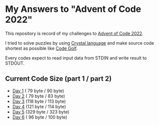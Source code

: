 # My Answers to "Advent of Code 2022"

This repository is record of my challenges to [Advent of Code 2022](https://adventofcode.com/2022).

I tried to solve puzzles by using [Crystal language](https://crystal-lang.org/) and make source code shortest as possible like [Code Golf](https://en.wikipedia.org/wiki/Code_golf).

Every codes expect to read input data from STDIN and write result to STDOUT.

## Current Code Size (part 1 / part 2)

- [Day 1](https://github.com/arcage/advent_of_code_2022/tree/main/day01) ( 79 byte /  90 byte)
- [Day 2](https://github.com/arcage/advent_of_code_2022/tree/main/day02) ( 79 byte /  83 byte)
- [Day 3](https://github.com/arcage/advent_of_code_2022/tree/main/day03) (118 byte / 113 byte)
- [Day 4](https://github.com/arcage/advent_of_code_2022/tree/main/day04) (121 byte / 114 byte)
- [Day 5](https://github.com/arcage/advent_of_code_2022/tree/main/day05) (329 byte / 323 byte)
- [Day 6](https://github.com/arcage/advent_of_code_2022/tree/main/day06) ( 96 byte / 100 byte)

